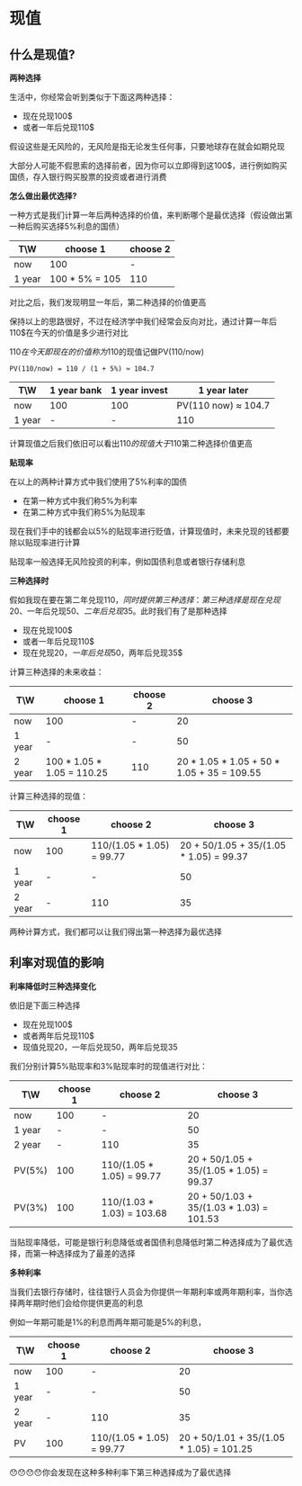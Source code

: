 # 现值

## 什么是现值?

**两种选择**

生活中，你经常会听到类似于下面这两种选择：

- 现在兑现100$
- 或者一年后兑现110$

假设这些是无风险的，无风险是指无论发生任何事，只要地球存在就会如期兑现

大部分人可能不假思索的选择前者，因为你可以立即得到这100$，进行例如购买国债，存入银行购买股票的投资或者进行消费

**怎么做出最优选择?**

一种方式是我们计算一年后两种选择的价值，来判断哪个是最优选择（假设做出第一种后购买选择5%利息的国债）

T\W    |    choose 1    |  choose 2
------ | -------------- | ---------- 
now    |       100      |     -
1 year | 100 * 5% = 105 |    110

对比之后，我们发现明显一年后，第二种选择的价值更高

保持以上的思路很好，不过在经济学中我们经常会反向对比，通过计算一年后110$在今天的价值是多少进行对比

110$在今天即现在的价值称为110$的现值记做PV(110/now)

```
PV(110/now) = 110 / (1 + 5%) ≈ 104.7
```

T\W    |    1 year bank    |  1 year invest |    1 year later
------ | ----------------- | -------------- | -------------------
now    |       100         |       100      | PV(110 now) ≈ 104.7
1 year |        -          |        -       |        110 

计算现值之后我们依旧可以看出110$的现值大于110$第二种选择价值更高

**贴现率**

在以上的两种计算方式中我们使用了5%利率的国债

- 在第一种方式中我们称5%为利率
- 在第二种方式中我们称5%为贴现率

现在我们手中的钱都会以5%的贴现率进行贬值，计算现值时，未来兑现的钱都要除以贴现率进行计算

贴现率一般选择无风险投资的利率，例如国债利息或者银行存储利息

**三种选择时**

假如我现在要在第二年兑现110$，同时提供第三种选择：第三种选择是现在兑现20$、一年后兑现50$、二年后兑现35$。此时我们有了是那种选择

- 现在兑现100$
- 或者一年后兑现110$
- 现在兑现20$，一年后兑现50$，两年后兑现35$

计算三种选择的未来收益：

T\W    |         choose 1           |  choose 2  |           choose 3
------ | -------------------------- | ---------- | ----------------------------------------
now    |           100              |      -     |             20
1 year |            -               |      -     |             50
2 year | 100 * 1.05 * 1.05 = 110.25 |     110    | 20 * 1.05 * 1.05 + 50 * 1.05 + 35 = 109.55

计算三种选择的现值：


T\W    |   choose 1  |            choose 2        |           choose 3
------ | ----------- | -------------------------- | ----------------------------------------
now    |     100     | 110/(1.05 * 1.05) =  99.77 |  20 + 50/1.05 + 35/(1.05 * 1.05) = 99.37
1 year |      -      |             -              |               50
2 year |      -      |            110             |         	  35

两种计算方式，我们都可以让我们得出第一种选择为最优选择

## 利率对现值的影响

**利率降低时三种选择变化**

依旧是下面三种选择

- 现在兑现100$
- 或者两年后兑现110$
- 现值兑现20，一年后兑现50，两年后兑现35

我们分别计算5%贴现率和3%贴现率时的现值进行对比：

T\W    |  choose 1 |            choose 2        |           choose 3
------ | --------- | -------------------------- | ----------------------------------------
now    |    100    |               -            |              20
1 year |     -     |               -            |              50
2 year |     -     |              110           |              35
PV(5%) |    100    | 110/(1.05 * 1.05) = 99.77  | 20 + 50/1.05 + 35/(1.05 * 1.05) = 99.37
PV(3%) |    100    | 110/(1.03 * 1.03) = 103.68 | 20 + 50/1.03 + 35/(1.03 * 1.03) = 101.53

当贴现率降低，可能是银行利息降低或者国债利息降低时第二种选择成为了最优选择，而第一种选择成为了最差的选择


**多种利率**

当我们去银行存储时，往往银行人员会为你提供一年期利率或两年期利率，当你选择两年期时他们会给你提供更高的利息

例如一年期可能是1%的利息而两年期可能是5%的利息，

T\W    |  choose 1 |         choose 2          |           choose 3
------ | --------- | ------------------------- | ----------------------------------------
now    |    100    |            -              |              20
1 year |     -     |            -              |              50
2 year |     -     |           110             |              35
PV     |    100    | 110/(1.05 * 1.05) = 99.77 | 20 + 50/1.01 + 35/(1.05 * 1.05) = 101.25

😯😯😯😯你会发现在这种多种利率下第三种选择成为了最优选择